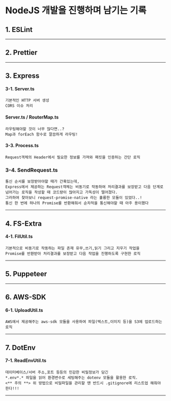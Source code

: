 NodeJS 개발을 진행하며 남기는 기록
=================================
## 1. ESLint
*********************************
## 2. Prettier
*********************************
## 3. Express
#### 3-1. Server.ts
```
기본적인 HTTP 서버 생성
CORS 이슈 처리
```
#### Server.ts / RouterMap.ts 
```
라우팅해야할 것이 너무 많다면..?
Map과 forEach 함수로 깔끔하게 라우팅!
```
#### 3-3. Process.ts
```
Request객체의 Header에서 필요한 정보를 가져와 패킷을 인증하는 간단 로직
```
### 3-4. SendRequest.ts
```
통신 순서를 보장받아야할 때가 간혹있는데,
Express에서 제공하는 Request객체는 비동기로 작동하여 처리결과를 보장받고 다음 단계로 넘어가는 로직을 작성할 때 코드량이 많아지고 가독성이 떨어졌다.
그러하여 찾아보니 request-promise-native 라는 훌륭한 모듈이 있었다..!
통신 한 번에 하나의 Promise를 반환해줘서 순차적을 통신해야할 때 아주 용이했다
```
*********************************
## 4. FS-Extra
#### 4-1. FilUtil.ts
 ```
 기본적으로 비동기로 작동하는 파일 존재 유무,쓰기,읽기 그리고 지우기 작업을
 Promise를 반환받아 처리결과를 보장받고 다음 작업을 진행하도록 구현한 로직
 ```
*********************************
## 5. Puppeteer 
*********************************
## 6. AWS-SDK
#### 6-1. UploadUtil.ts
```
AWS에서 제공해주는 aws-sdk 모듈을 사용하여 파일(텍스트,이미지 등)을 S3에 업로드하는 로직
```
*********************************
## 7. DotEnv
#### 7-1. ReadEnvUtil.ts
```
데이터베이스/서버 주소,포트 등등의 민감한 비밀정보가 담긴
*.env*.* 파일을 읽어 환경변수로 세팅해주는 dotenv 모듈을 활용한 로직.
<** 주의 **> 위 방법으로 비밀파일을 관리할 땐 반드시 .gitignore에 리스트업 해줘야 한다!!! 
```
*********************************
